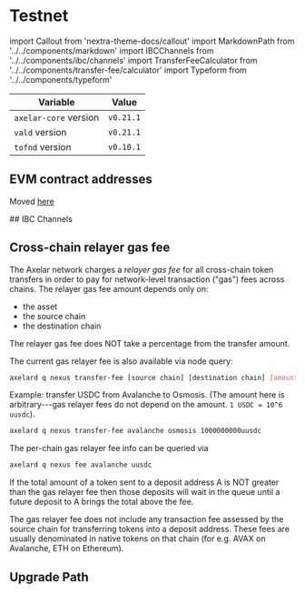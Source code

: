 # Testnet

import Callout from 'nextra-theme-docs/callout'
import MarkdownPath from '../../components/markdown'
import IBCChannels from '../../components/ibc/channels'
import TransferFeeCalculator from '../../components/transfer-fee/calculator'
import Typeform from '../../components/typeform'

| Variable              | Value     |
| --------------------- | --------- |
| `axelar-core` version | `v0.21.1` |
| `vald` version        | `v0.21.1` |
| `tofnd` version       | `v0.10.1` |

## EVM contract addresses
Moved [here](../dev/build/contract-addresses/testnet)

<div className="space-y-1 mt-4">
  ## IBC Channels
  <IBCChannels environment="testnet" />
</div>

## Cross-chain relayer gas fee

The Axelar network charges a _relayer gas fee_ for all cross-chain token transfers in order to pay for network-level transaction ("gas") fees across chains.
The relayer gas fee amount depends only on:

- the asset
- the source chain
- the destination chain

<Callout emoji="💡">
  The relayer gas fee does NOT take a percentage from the transfer amount.
</Callout>

<div className="space-y-1 mt-4">
  <TransferFeeCalculator environment="testnet" />
</div>

The current gas relayer fee is also available via node query:

```bash
axelard q nexus transfer-fee [source chain] [destination chain] [amount]
```

Example: transfer USDC from Avalanche to Osmosis. (The amount here is arbitrary---gas relayer fees do not depend on the amount. `1 USDC = 10^6 uusdc`).

```bash
axelard q nexus transfer-fee avalanche osmosis 1000000000uusdc
```

The per-chain gas relayer fee info can be queried via

```bash
axelard q nexus fee avalanche uusdc
```

If the total amount of a token sent to a deposit address A is NOT greater than the gas relayer fee
then those deposits will wait in the queue until a future deposit to A brings the total above the fee.

The gas relayer fee does not include any transaction fee assessed by the source chain for transferring tokens into a deposit address. These fees are usually denominated in native tokens on that chain (for e.g. AVAX on Avalanche, ETH on Ethereum).

## Upgrade Path

<MarkdownPath src="/md/testnet/upgrade-path.md" />

<Typeform />
